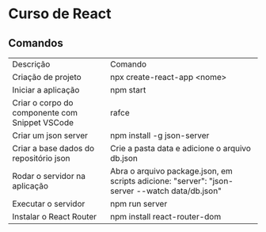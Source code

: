 # Curso de React

<h2>Comandos</h2>
<table>
  <tr>
    <td>Descrição</td>
    <td>Comando</td>
  </tr>
  <tr>
    <td>Criação de projeto</td>
    <td>npx create-react-app &lt;nome&gt;</td>
  </tr>
  <tr>
    <td>Iniciar a aplicação</td>
    <td>npm start</td>
  </tr>
  <tr>
    <td>Criar o corpo do componente com Snippet VSCode</td>
    <td>rafce</td>
  </tr>
  <tr>
    <td>Criar um json server</td>
    <td>npm install -g json-server</td>
  </tr>
  <tr>
    <td>Criar a base dados do repositório json</td>
    <td>Crie a pasta data e adicione o arquivo db.json</td>
  </tr>
  <tr>
    <td>Rodar o servidor na aplicação</td>
    <td>Abra o arquivo package.json, em scripts adicione: "server": "json-server --watch data/db.json"</td>
  </tr>
  <tr>
    <td>Executar o servidor</td>
    <td>npm run server</td>
  </tr>
  <tr>
    <td>Instalar o React Router</td>
    <td>npm install react-router-dom</td>
  </tr>
</table>
